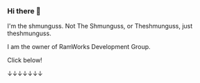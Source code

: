 ### Hi there 👋
I'm the shmunguss. Not The Shmunguss, or Theshmunguss, just theshmunguss.

I am the owner of RamWorks Development Group.

Click below!

↓↓↓↓↓↓↓

